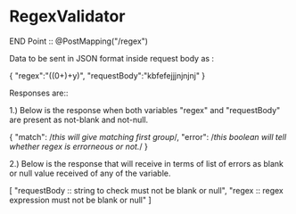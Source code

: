 # RegexValidator

END Point :: 
@PostMapping("/regex")

Data to be sent in JSON format inside request body as :

{
    "regex":"((0+)+y)",
    "requestBody":"kbfefejjjnjnjnj"
}

Responses are::

1.) Below is the response when both variables "regex" and "requestBody" are present as not-blank and not-null.

{
    "match": /*this will give matching first group*/,
    "error": /*this boolean will tell whether regex is errorneous or not.*/
}

2.) Below is the response that will receive in terms of list of errors as blank or null value received of any of the variable.

[
    "requestBody :: string to check must not be blank or null",
    "regex :: regex expression must not be blank or null"
]

